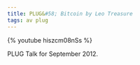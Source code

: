 ```yaml
---
title: PLUG&#58; Bitcoin by Leo Treasure
tags: av plug
---
```


{% youtube hiszcm08nSs %}

<!--more-->
PLUG Talk for September 2012.
